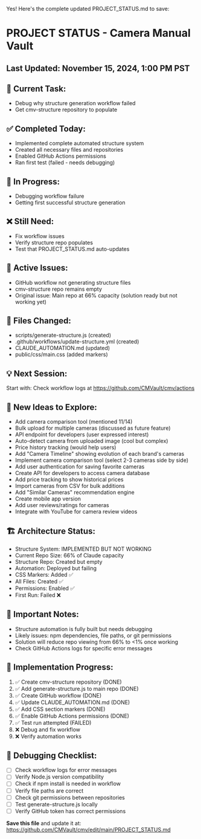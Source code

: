 Yes! Here's the complete updated PROJECT_STATUS.md to save:

# PROJECT STATUS - Camera Manual Vault

## Last Updated: November 15, 2024, 1:00 PM PST

## 🎯 Current Task:
- Debug why structure generation workflow failed
- Get cmv-structure repository to populate

## ✅ Completed Today:
- Implemented complete automated structure system
- Created all necessary files and repositories
- Enabled GitHub Actions permissions
- Ran first test (failed - needs debugging)

## 🔄 In Progress:
- Debugging workflow failure
- Getting first successful structure generation

## ❌ Still Need:
- Fix workflow issues
- Verify structure repo populates
- Test that PROJECT_STATUS.md auto-updates

## 🐛 Active Issues:
- GitHub workflow not generating structure files
- cmv-structure repo remains empty
- Original issue: Main repo at 66% capacity (solution ready but not working yet)

## 📁 Files Changed:
- scripts/generate-structure.js (created)
- .github/workflows/update-structure.yml (created)
- CLAUDE_AUTOMATION.md (updated)
- public/css/main.css (added markers)

## 💡 Next Session:
Start with: Check workflow logs at https://github.com/CMVault/cmv/actions

## 🚀 New Ideas to Explore:
- Add camera comparison tool (mentioned 11/14)
- Bulk upload for multiple cameras (discussed as future feature)
- API endpoint for developers (user expressed interest)
- Auto-detect camera from uploaded image (cool but complex)
- Price history tracking (would help users)
- Add "Camera Timeline" showing evolution of each brand's cameras
- Implement camera comparison tool (select 2-3 cameras side by side)
- Add user authentication for saving favorite cameras
- Create API for developers to access camera database
- Add price tracking to show historical prices
- Import cameras from CSV for bulk additions
- Add "Similar Cameras" recommendation engine
- Create mobile app version
- Add user reviews/ratings for cameras
- Integrate with YouTube for camera review videos

## 🏗️ Architecture Status:
- Structure System: IMPLEMENTED BUT NOT WORKING
- Current Repo Size: 66% of Claude capacity
- Structure Repo: Created but empty
- Automation: Deployed but failing
- CSS Markers: Added ✅
- All Files: Created ✅
- Permissions: Enabled ✅
- First Run: Failed ❌

## 📝 Important Notes:
- Structure automation is fully built but needs debugging
- Likely issues: npm dependencies, file paths, or git permissions
- Solution will reduce repo viewing from 66% to <1% once working
- Check GitHub Actions logs for specific error messages

## 🔧 Implementation Progress:
1. ✅ Create cmv-structure repository (DONE)
2. ✅ Add generate-structure.js to main repo (DONE)
3. ✅ Create GitHub workflow (DONE)
4. ✅ Update CLAUDE_AUTOMATION.md (DONE)
5. ✅ Add CSS section markers (DONE)
6. ✅ Enable GitHub Actions permissions (DONE)
7. ✅ Test run attempted (FAILED)
8. ❌ Debug and fix workflow
9. ❌ Verify automation works

## 🐞 Debugging Checklist:
- [ ] Check workflow logs for error messages
- [ ] Verify Node.js version compatibility
- [ ] Check if npm install is needed in workflow
- [ ] Verify file paths are correct
- [ ] Check git permissions between repositories
- [ ] Test generate-structure.js locally
- [ ] Verify GitHub token has correct permissions

**Save this file** and update it at: https://github.com/CMVault/cmv/edit/main/PROJECT_STATUS.md

